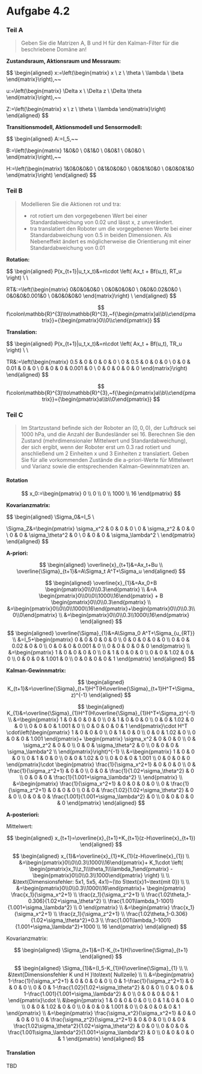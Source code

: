 # Aufgabe 4.2

### Teil A

> Geben Sie die Matrizen A, B und H für den Kalman-Filter für die beschriebene Domäne an!

<!-- Analog zur VL -->

**Zustandsraum, Aktionsraum und Messraum:**

$$
\begin{aligned}
x:=\left(\begin{matrix}
x \\
z \\
\theta \\
\lambda \\
\beta 
\end{matrix}\right),~~

u:=\left(\begin{matrix}
\Delta x \\
\Delta z \\
\Delta \theta 
\end{matrix}\right),~~

Z:=\left(\begin{matrix}
x \\
z \\
\theta \\
\lambda
\end{matrix}\right)
\end{aligned}
$$

**Transitionsmodell, Aktionsmodell und Sensormodell:**

$$
\begin{aligned}
A:=I_5,~~

B:=\left(\begin{matrix}
1&0&0 \\
0&1&0 \\
0&0&1 \\
0&0&0 \\
\end{matrix}\right),~~

H:=\left(\begin{matrix}
1&0&0&0&0 \\
0&1&0&0&0 \\
0&0&1&0&0 \\
0&0&0&1&0 
\end{matrix}\right)
\end{aligned}
$$

### Teil B

> Modellieren Sie die Aktionen rot und tra:
> 
> - rot rotiert um den vorgegebenen Wert bei einer Standardabweichung von 0.02 und lässt x, z unverändert.
> - tra translatiert den Roboter um die vorgegebenen Werte bei einer Standardabweichung von 0.5 in beiden Dimensionen. Als Nebeneffekt ändert es möglicherweise die  Orientierung mit einer Standardabweichung von 0.01

**Rotation:**

$$
\begin{aligned}
P(x_{t+1}|u_t,x_t)&=n\cdot \left( Ax_t + Bf(u_t), RT_u  \right) \\ \\

RT&:=\left(\begin{matrix}
0&0&0&0&0 \\
0&0&0&0&0 \\
0&0&0.02&0&0 \\
0&0&0&0.001&0 \\
0&0&0&0&0 
\end{matrix}\right) \\
\end{aligned}
$$

$$
f\colon\mathbb{R}^{3}\to\mathbb{R}^{3},~f{\begin{pmatrix}a\\b\\c\end{pmatrix}}={\begin{pmatrix}0\\0\\c\end{pmatrix}}
$$

**Translation:**

$$
\begin{aligned}
P(x_{t+1}|u_t,x_t)&=n\cdot \left( Ax_t + Bf(u_t), TR_u  \right) \\ \\

TR&:=\left(\begin{matrix}
0.5 & 0 & 0 & 0 & 0 \\
0 & 0.5 & 0 & 0 & 0 \\
0 & 0 & 0.01 & 0 & 0 \\
0 & 0 & 0 & 0.001 & 0 \\
0 & 0 & 0 & 0 & 0 
\end{matrix}\right)
\end{aligned}
$$

$$
f\colon\mathbb{R}^{3}\to\mathbb{R}^{3},~f{\begin{pmatrix}a\\b\\c\end{pmatrix}}={\begin{pmatrix}a\\b\\0\end{pmatrix}}
$$

### Teil C

> Im Startzustand befinde sich der Roboter an $(0, 0, 0)$, der Luftdruck sei 1000 hPa, und die Anzahl der Bundesländer sei 16. Berechnen Sie den Zustand (mehrdimensionaler Mittelwert und Standardabweichung), der sich ergibt, wenn der Roboter erst um 0.3 rad rotiert und anschließend um 2 Einheiten x und 3 Einheiten z translatiert. Geben Sie für alle vorkommenden Zustände die a-priori-Werte für Mittelwert und Varianz sowie die entsprechenden Kalman-Gewinnmatrizen an.

#### Rotation

$$
x_0:=\begin{pmatrix}
0 \\
0 \\
0 \\
1000 \\
16 
\end{pmatrix}
$$

**Kovarianzmatrix:**

$$
\begin{aligned}
\Sigma_0&=I_5 \\

\Sigma_Z&=\begin{pmatrix}
\sigma_x^2 & 0 & 0 & 0 \\
0 & \sigma_z^2 & 0 & 0 \\
0 & 0 & \sigma_\theta^2 & 0  \\
0 & 0 & 0 & \sigma_\lambda^2 \\
\end{pmatrix}
\end{aligned}
$$

**A-priori:**

$$
\begin{aligned}
\overline{x}_{t+1}&=Ax_t+Bu \\
\overline{\Sigma}_{t+1}&=A\Sigma_t A^T+\Sigma_u
\end{aligned}
$$

$$
\begin{aligned}
\overline{x}_{1}&=Ax_0+B \begin{pmatrix}0\\0\\0.3\end{pmatrix} \\
&=A \begin{pmatrix}0\\0\\0\\1000\\16\end{pmatrix} + B \begin{pmatrix}0\\0\\0.3\end{pmatrix} \\
&=\begin{pmatrix}0\\0\\0\\1000\\16\end{pmatrix}+\begin{pmatrix}0\\0\\0.3\\0\\0\end{pmatrix} \\
&=\begin{pmatrix}0\\0\\0.3\\1000\\16\end{pmatrix}
\end{aligned}
$$

$$
\begin{aligned}
\overline{\Sigma}_{1}&=A\Sigma_0 A^T+\Sigma_{u_{RT}} \\
&=I_5+\begin{pmatrix}
0 & 0 & 0 & 0 & 0 \\
0 & 0 & 0 & 0 & 0 \\
0 & 0 & 0.02 & 0 & 0 \\
0 & 0 & 0 & 0.001 & 0 \\
0 & 0 & 0 & 0 & 0 
\end{pmatrix} \\
&=\begin{pmatrix}
1 & 0 & 0 & 0 & 0 \\
0 & 1 & 0 & 0 & 0 \\
0 & 0 & 1.02 & 0 & 0 \\
0 & 0 & 0 & 1.001 & 0 \\
0 & 0 & 0 & 0 & 1 
\end{pmatrix}
\end{aligned}
$$

**Kalman-Gewinnmatrix:**

$$
\begin{aligned}
K_{t+1}&=\overline{\Sigma}_{t+1}H^T(H\overline{\Sigma}_{t+1}H^T+\Sigma_z)^{-1}
\end{aligned}
$$

$$
\begin{aligned}
K_{1}&=\overline{\Sigma}_{1}H^T(H\overline{\Sigma}_{1}H^T+\Sigma_z)^{-1} \\
&=\begin{pmatrix}
1 & 0 & 0 & 0 & 0 \\
0 & 1 & 0 & 0 & 0 \\
0 & 0 & 1.02 & 0 & 0 \\
0 & 0 & 0 & 1.001 & 0 \\
0 & 0 & 0 & 0 & 1 
\end{pmatrix}\cdot H^T \cdot\left(\begin{pmatrix}
1 & 0 & 0 & 0 \\
0 & 1 & 0 & 0 \\
0 & 0 & 1.02 & 0 \\
0 & 0 & 0 & 1.001
\end{pmatrix}+ \begin{pmatrix}
\sigma_x^2 & 0 & 0 & 0 \\
0 & \sigma_z^2 & 0 & 0 \\
0 & 0 & \sigma_\theta^2 & 0  \\
0 & 0 & 0 & \sigma_\lambda^2 \\
\end{pmatrix}\right)^{-1} \\
&=\begin{pmatrix}
1 & 0 & 0 & 0 \\
0 & 1 & 0 & 0 \\
0 & 0 & 1.02 & 0 \\
0 & 0 & 0 & 1.001  \\
0 & 0 & 0 & 0
\end{pmatrix}\cdot \begin{pmatrix}
\frac{1}{\sigma_x^2+1} & 0 & 0 & 0 \\
0 & \frac{1}{\sigma_z^2+1} & 0 & 0 \\
0 & 0 & \frac{1}{1.02+\sigma_\theta^2} & 0  \\
0 & 0 & 0 & \frac{1}{1.001+\sigma_\lambda^2} \\
\end{pmatrix} \\
&=\begin{pmatrix}
\frac{1}{\sigma_x^2+1} & 0 & 0 & 0  & 0 \\
0 & \frac{1}{\sigma_z^2+1} & 0 & 0 & 0 \\
0 & 0 & \frac{1.02}{1.02+\sigma_\theta^2} & 0 & 0 \\
0 & 0 & 0 & \frac{1.001}{1.001+\sigma_\lambda^2} & 0 \\
0 & 0 & 0 & 0 & 0
\end{pmatrix}
\end{aligned}
$$

**A-posteriori:**

Mittelwert:

$$
\begin{aligned}
x_{t+1}=\overline{x}_{t+1}+K_{t+1}(z-H\overline{x}_{t+1})
\end{aligned}
$$

$$
\begin{aligned}
x_{1}&=\overline{x}_{1}+K_{1}(z-H\overline{x}_{1}) \\
&=\begin{pmatrix}0\\0\\0.3\\1000\\16\end{pmatrix}+ K_1\cdot \left( \begin{pmatrix}x_1\\z_1\\\theta_1\\\lambda_1\end{pmatrix} - \begin{pmatrix}0\\0\\0.3\\1000\end{pmatrix} \right) \\ \\
&\text{Dimensionsfehler: 5x1, 5x5, 4x1}~(\to 5\text{x}1~\text{mit 0}) \\ \\
&=\begin{pmatrix}0\\0\\0.3\\1000\\16\end{pmatrix}+ \begin{pmatrix} \frac{x_1}{\sigma_x^2+1}  \\ \frac{z_1}{\sigma_z^2+1} \\ \frac{1.02\theta_1-0.306}{1.02+\sigma_\theta^2} \\ \frac{1.001\lambda_1-1001}{1.001+\sigma_\lambda^2} \\ 0 \end{pmatrix} \\
&=\begin{pmatrix} \frac{x_1}{\sigma_x^2+1}  \\ \frac{z_1}{\sigma_z^2+1} \\ \frac{1.02\theta_1-0.306}{1.02+\sigma_\theta^2}+0.3 \\ \frac{1.001\lambda_1-1001}{1.001+\sigma_\lambda^2}+1000 \\ 16 \end{pmatrix}
\end{aligned}
$$

Kovarianzmatrix:

$$
\begin{aligned}
\Sigma_{t+1}&=(1-K_{t+1}H)\overline{\Sigma}_{t+1}
\end{aligned}
$$

$$
\begin{aligned}
\Sigma_{1}&=(I_5-K_{1}H)\overline{\Sigma}_{1} \\ \\
&\text{Dimensionsfehler K und H }\to\text{ Nullzeile} \\ \\
&=\begin{pmatrix}
1-\frac{1}{\sigma_x^2+1} & 0 & 0 & 0  & 0 \\
0 & 1-\frac{1}{\sigma_z^2+1} & 0 & 0 & 0 \\
0 & 0 & 1-\frac{1.02}{1.02+\sigma_\theta^2} & 0 & 0 \\
0 & 0 & 0 & 1-\frac{1.001}{1.001+\sigma_\lambda^2} & 0 \\
0 & 0 & 0 & 0 & 1
\end{pmatrix}\cdot \\
&\begin{pmatrix}
1 & 0 & 0 & 0 & 0 \\
0 & 1 & 0 & 0 & 0 \\
0 & 0 & 1.02 & 0 & 0 \\
0 & 0 & 0 & 1.001 & 0 \\
0 & 0 & 0 & 0 & 1 
\end{pmatrix} \\
&=\begin{pmatrix}
\frac{\sigma_x^2}{\sigma_x^2+1} & 0 & 0 & 0  & 0 \\
0 & \frac{\sigma_z^2}{\sigma_z^2+1} & 0 & 0 & 0 \\
0 & 0 & \frac{1.02\sigma_\theta^2}{1.02+\sigma_\theta^2} & 0 & 0 \\
0 & 0 & 0 & \frac{1.001\sigma_\lambda^2}{1.001+\sigma_\lambda^2} & 0 \\
0 & 0 & 0 & 0 & 1
\end{pmatrix}
\end{aligned}
$$

#### Translation

TBD
